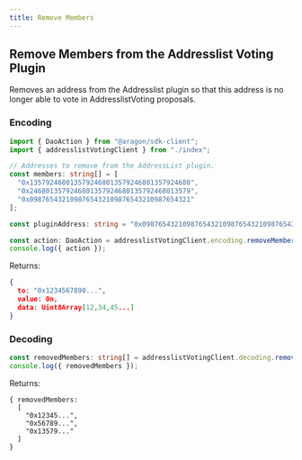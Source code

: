 ```yaml
---
title: Remove Members
---
```


## Remove Members from the Addresslist Voting Plugin

Removes an address from the Addresslist plugin so that this address is no longer able to vote in AddresslistVoting proposals.

### Encoding

```ts
import { DaoAction } from "@aragon/sdk-client";
import { addresslistVotingClient } from "./index";

// Addresses to remove from the AddressList plugin.
const members: string[] = [
  "0x1357924680135792468013579246801357924680",
  "0x2468013579246801357924680135792468013579",
  "0x0987654321098765432109876543210987654321"
];

const pluginAddress: string = "0x0987654321098765432109876543210987654321"; // the address of the AddresslistVoting plugin contract installed in the DAO

const action: DaoAction = addresslistVotingClient.encoding.removeMembersAction(pluginAddress, members);
console.log({ action });
```


Returns:

```json
{
  to: "0x1234567890...",
  value: 0n,
  data: Uint8Array[12,34,45...]
}
```

### Decoding

```ts
const removedMembers: string[] = addresslistVotingClient.decoding.removeMembersAction(action.data);
console.log({ removedMembers });
```


Returns:

```
{ removedMembers:
  [
    "0x12345...",
    "0x56789...",
    "0x13579..."
  ]
}
```